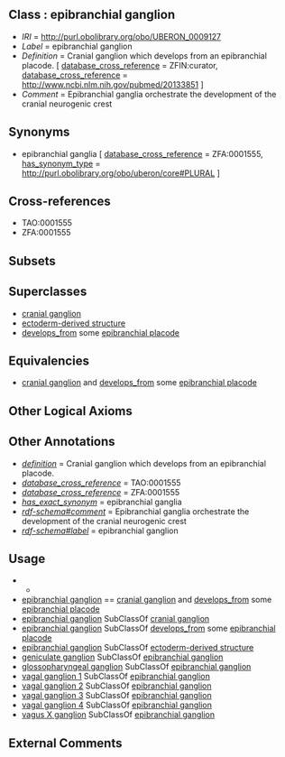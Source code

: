 
## Class : epibranchial ganglion

 * *IRI* = http://purl.obolibrary.org/obo/UBERON_0009127
 * *Label* = epibranchial ganglion
 * *Definition* = Cranial ganglion which develops from an epibranchial placode. [ [database_cross_reference](../../ef/oboInOwl#hasDbXref.md) = ZFIN:curator, [database_cross_reference](../../ef/oboInOwl#hasDbXref.md) = http://www.ncbi.nlm.nih.gov/pubmed/20133851 ]
 * *Comment* = Epibranchial ganglia orchestrate the development of the cranial neurogenic crest

## Synonyms

 * epibranchial ganglia [ [database_cross_reference](../../ef/oboInOwl#hasDbXref.md) = ZFA:0001555, [has_synonym_type](../../pe/oboInOwl#hasSynonymType.md) = http://purl.obolibrary.org/obo/uberon/core#PLURAL ]

## Cross-references

 * TAO:0001555
 * ZFA:0001555

## Subsets


## Superclasses

 * [cranial ganglion](../../UBERON/14/UBERON_0001714.md)
 * [ectoderm-derived structure](../../UBERON/21/UBERON_0004121.md)
 * [develops_from](../../RO/02/RO_0002202.md) some [epibranchial placode](../../UBERON/78/UBERON_0003078.md)

## Equivalencies

 * [cranial ganglion](../../UBERON/14/UBERON_0001714.md) and [develops_from](../../RO/02/RO_0002202.md) some [epibranchial placode](../../UBERON/78/UBERON_0003078.md)

## Other Logical Axioms


## Other Annotations

 * *[definition](../../IAO/15/IAO_0000115.md)* = Cranial ganglion which develops from an epibranchial placode.
 * *[database_cross_reference](../../ef/oboInOwl#hasDbXref.md)* = TAO:0001555
 * *[database_cross_reference](../../ef/oboInOwl#hasDbXref.md)* = ZFA:0001555
 * *[has_exact_synonym](../../ym/oboInOwl#hasExactSynonym.md)* = epibranchial ganglia
 * *[rdf-schema#comment](../../nt/rdf-schema#comment.md)* = Epibranchial ganglia orchestrate the development of the cranial neurogenic crest
 * *[rdf-schema#label](../../el/rdf-schema#label.md)* = epibranchial ganglion

## Usage

 * -
 * [epibranchial ganglion](../../UBERON/27/UBERON_0009127.md) == [cranial ganglion](../../UBERON/14/UBERON_0001714.md) and [develops_from](../../RO/02/RO_0002202.md) some [epibranchial placode](../../UBERON/78/UBERON_0003078.md)
 * [epibranchial ganglion](../../UBERON/27/UBERON_0009127.md) SubClassOf [cranial ganglion](../../UBERON/14/UBERON_0001714.md)
 * [epibranchial ganglion](../../UBERON/27/UBERON_0009127.md) SubClassOf [develops_from](../../RO/02/RO_0002202.md) some [epibranchial placode](../../UBERON/78/UBERON_0003078.md)
 * [epibranchial ganglion](../../UBERON/27/UBERON_0009127.md) SubClassOf [ectoderm-derived structure](../../UBERON/21/UBERON_0004121.md)
 * [geniculate ganglion](../../UBERON/00/UBERON_0001700.md) SubClassOf [epibranchial ganglion](../../UBERON/27/UBERON_0009127.md)
 * [glossopharyngeal ganglion](../../UBERON/01/UBERON_0001701.md) SubClassOf [epibranchial ganglion](../../UBERON/27/UBERON_0009127.md)
 * [vagal ganglion 1](../../UBERON/02/UBERON_2001302.md) SubClassOf [epibranchial ganglion](../../UBERON/27/UBERON_0009127.md)
 * [vagal ganglion 2](../../UBERON/03/UBERON_2001303.md) SubClassOf [epibranchial ganglion](../../UBERON/27/UBERON_0009127.md)
 * [vagal ganglion 3](../../UBERON/04/UBERON_2001304.md) SubClassOf [epibranchial ganglion](../../UBERON/27/UBERON_0009127.md)
 * [vagal ganglion 4](../../UBERON/05/UBERON_2001305.md) SubClassOf [epibranchial ganglion](../../UBERON/27/UBERON_0009127.md)
 * [vagus X ganglion](../../UBERON/62/UBERON_0005362.md) SubClassOf [epibranchial ganglion](../../UBERON/27/UBERON_0009127.md)

## External Comments

